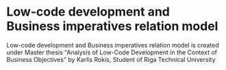 # Low-code development and Business imperatives relation model

Low-code development and Business imperatives relation model is created under Master thesis "Analysis of Low-Code Development in the Context of Business Objectives" by Karlis Rokis, Student of Riga Technical University
